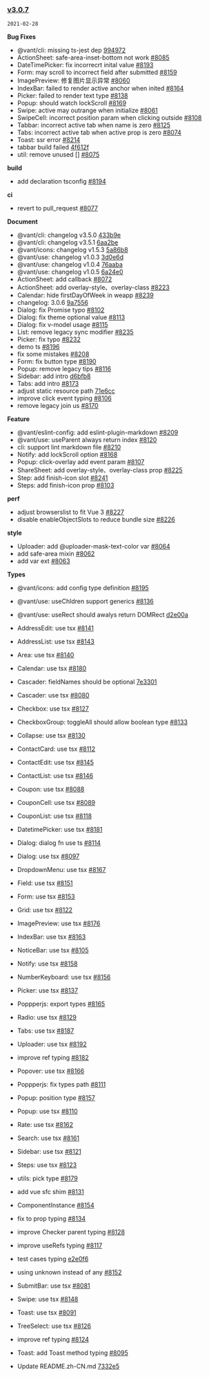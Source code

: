 ### [v3.0.7](https://github.com/youzan/vant/compare/v3.0.6...v3.0.7)

`2021-02-28`

**Bug Fixes**

- @vant/cli: missing ts-jest dep [994972](https://github.com/youzan/vant/commit/994972addb38f2dd989f8e13fc10cfddfd131f6d)
- ActionSheet: safe-area-inset-bottom not work [#8085](https://github.com/youzan/vant/issues/8085)
- DateTimePicker: fix incorrecrt inital value [#8193](https://github.com/youzan/vant/issues/8193)
- Form: may scroll to incorrect field after submitted [#8159](https://github.com/youzan/vant/issues/8159)
- ImagePreview: 修复图片显示异常 [#8060](https://github.com/youzan/vant/issues/8060)
- IndexBar: failed to render active anchor when inited [#8164](https://github.com/youzan/vant/issues/8164)
- Picker: failed to render text type [#8138](https://github.com/youzan/vant/issues/8138)
- Popup: should watch lockScroll [#8169](https://github.com/youzan/vant/issues/8169)
- Swipe: active may outrange when initialize [#8061](https://github.com/youzan/vant/issues/8061)
- SwipeCell: incorrect position param when clicking outside [#8108](https://github.com/youzan/vant/issues/8108)
- Tabbar: incorrect active tab when name is zero [#8125](https://github.com/youzan/vant/issues/8125)
- Tabs: incorrect active tab when active prop is zero [#8074](https://github.com/youzan/vant/issues/8074)
- Toast: ssr error [#8214](https://github.com/youzan/vant/issues/8214)
- tabbar build failed [4f612f](https://github.com/youzan/vant/commit/4f612f3f230027bab6f3aecf7d075f1e88b45760)
- util: remove unused [] [#8075](https://github.com/youzan/vant/issues/8075)

**build**

- add declaration tsconfig [#8194](https://github.com/youzan/vant/issues/8194)

**ci**

- revert to pull_request [#8077](https://github.com/youzan/vant/issues/8077)

**Document**

- @vant/cli: changelog v3.5.0 [433b9e](https://github.com/youzan/vant/commit/433b9e1bf7d39bd029b43d958961e5cb48af9045)
- @vant/cli: changelog v3.5.1 [6aa2be](https://github.com/youzan/vant/commit/6aa2beeda49e42a5ef5b9a580e2abc73cd454dac)
- @vant/icons: changelog v1.5.3 [5a86b8](https://github.com/youzan/vant/commit/5a86b8efb0c3d38aa81bbb8468b9d9cfe9836431)
- @vant/use: changelog v1.0.3 [3d0e6d](https://github.com/youzan/vant/commit/3d0e6d661ea3dc5f7a8b057b26466bb66624a7ba)
- @vant/use: changelog v1.0.4 [76aaba](https://github.com/youzan/vant/commit/76aaba808975bac5372dce9fe31b69c1a3f52901)
- @vant/use: changelog v1.0.5 [6a24e0](https://github.com/youzan/vant/commit/6a24e0d5eaf88e1c0cb1696294382bc56851a96f)
- ActionSheet: add callback [#8072](https://github.com/youzan/vant/issues/8072)
- ActionSheet: add overlay-style、overlay-class [#8223](https://github.com/youzan/vant/issues/8223)
- Calendar: hide firstDayOfWeek in weapp [#8239](https://github.com/youzan/vant/issues/8239)
- changelog: 3.0.6 [9a7556](https://github.com/youzan/vant/commit/9a7556cc30207b521465e05db106a64dbcc5fd8e)
- Dialog: fix Promise typo [#8102](https://github.com/youzan/vant/issues/8102)
- Dialog: fix theme optional value [#8113](https://github.com/youzan/vant/issues/8113)
- Dialog: fix v-model usage [#8115](https://github.com/youzan/vant/issues/8115)
- List: remove legacy sync modifier [#8235](https://github.com/youzan/vant/issues/8235)
- Picker: fix typo [#8232](https://github.com/youzan/vant/issues/8232)
- demo ts [#8196](https://github.com/youzan/vant/issues/8196)
- fix some mistakes [#8208](https://github.com/youzan/vant/issues/8208)
- Form: fix button type [#8190](https://github.com/youzan/vant/issues/8190)
- Popup: remove legacy tips [#8116](https://github.com/youzan/vant/issues/8116)
- Sidebar: add intro [d6bfb8](https://github.com/youzan/vant/commit/d6bfb8fadcf71f336cd376d0ed34a35835a3221d)
- Tabs: add intro [#8173](https://github.com/youzan/vant/issues/8173)
- adjust static resource path [71e6cc](https://github.com/youzan/vant/commit/71e6cce2394600fcd5a9fb1e84fef238c459c0cb)
- improve click event typing [#8106](https://github.com/youzan/vant/issues/8106)
- remove legacy join us [#8170](https://github.com/youzan/vant/issues/8170)

**Feature**

- @vant/eslint-config: add eslint-plugin-markdown [#8209](https://github.com/youzan/vant/issues/8209)
- @vant/use: useParent always return index [#8120](https://github.com/youzan/vant/issues/8120)
- cli: support lint markdown file [#8210](https://github.com/youzan/vant/issues/8210)
- Notify: add lockScroll option [#8168](https://github.com/youzan/vant/issues/8168)
- Popup: click-overlay add event param [#8107](https://github.com/youzan/vant/issues/8107)
- ShareSheet: add overlay-style、overlay-class prop [#8225](https://github.com/youzan/vant/issues/8225)
- Step: add finish-icon slot [#8241](https://github.com/youzan/vant/issues/8241)
- Steps: add finish-icon prop [#8103](https://github.com/youzan/vant/issues/8103)

**perf**

- adjust browserslist to fit Vue 3 [#8227](https://github.com/youzan/vant/issues/8227)
- disable enableObjectSlots to reduce bundle size [#8226](https://github.com/youzan/vant/issues/8226)

**style**

- Uploader: add @uploader-mask-text-color var [#8064](https://github.com/youzan/vant/issues/8064)
- add safe-area mixin [#8062](https://github.com/youzan/vant/issues/8062)
- add var ext [#8063](https://github.com/youzan/vant/issues/8063)

**Types**

- @vant/icons: add config type definition [#8195](https://github.com/youzan/vant/issues/8195)
- @vant/use: useChldren support generics [#8136](https://github.com/youzan/vant/issues/8136)
- @vant/use: useRect should awalys return DOMRect [d2e00a](https://github.com/youzan/vant/commit/d2e00ac275bb357f034e908dc0cf69cb1b2bcf32)
- AddressEdit: use tsx [#8141](https://github.com/youzan/vant/issues/8141)
- AddressList: use tsx [#8143](https://github.com/youzan/vant/issues/8143)
- Area: use tsx [#8140](https://github.com/youzan/vant/issues/8140)
- Calendar: use tsx [#8180](https://github.com/youzan/vant/issues/8180)
- Cascader: fieldNames should be optional [7e3301](https://github.com/youzan/vant/commit/7e330109b36e5c33b3d9f1239ac8abd099eef6cc)
- Cascader: use tsx [#8080](https://github.com/youzan/vant/issues/8080)
- Checkbox: use tsx [#8127](https://github.com/youzan/vant/issues/8127)
- CheckboxGroup: toggleAll should allow boolean type [#8133](https://github.com/youzan/vant/issues/8133)
- Collapse: use tsx [#8130](https://github.com/youzan/vant/issues/8130)
- ContactCard: use tsx [#8112](https://github.com/youzan/vant/issues/8112)
- ContactEdit: use tsx [#8145](https://github.com/youzan/vant/issues/8145)
- ContactList: use tsx [#8146](https://github.com/youzan/vant/issues/8146)
- Coupon: use tsx [#8088](https://github.com/youzan/vant/issues/8088)
- CouponCell: use tsx [#8089](https://github.com/youzan/vant/issues/8089)
- CouponList: use tsx [#8118](https://github.com/youzan/vant/issues/8118)
- DatetimePicker: use tsx [#8181](https://github.com/youzan/vant/issues/8181)
- Dialog: dialog fn use ts [#8114](https://github.com/youzan/vant/issues/8114)
- Dialog: use tsx [#8097](https://github.com/youzan/vant/issues/8097)
- DropdownMenu: use tsx [#8167](https://github.com/youzan/vant/issues/8167)
- Field: use tsx [#8151](https://github.com/youzan/vant/issues/8151)
- Form: use tsx [#8153](https://github.com/youzan/vant/issues/8153)
- Grid: use tsx [#8122](https://github.com/youzan/vant/issues/8122)
- ImagePreview: use tsx [#8176](https://github.com/youzan/vant/issues/8176)
- IndexBar: use tsx [#8163](https://github.com/youzan/vant/issues/8163)
- NoticeBar: use tsx [#8105](https://github.com/youzan/vant/issues/8105)
- Notify: use tsx [#8158](https://github.com/youzan/vant/issues/8158)
- NumberKeyboard: use tsx [#8156](https://github.com/youzan/vant/issues/8156)
- Picker: use tsx [#8137](https://github.com/youzan/vant/issues/8137)
- Poppperjs: export types [#8165](https://github.com/youzan/vant/issues/8165)
- Radio: use tsx [#8129](https://github.com/youzan/vant/issues/8129)
- Tabs: use tsx [#8187](https://github.com/youzan/vant/issues/8187)
- Uploader: use tsx [#8192](https://github.com/youzan/vant/issues/8192)
- improve ref typing [#8182](https://github.com/youzan/vant/issues/8182)
- Popover: use tsx [#8166](https://github.com/youzan/vant/issues/8166)
- Poppperjs: fix types path [#8111](https://github.com/youzan/vant/issues/8111)
- Popup: position type [#8157](https://github.com/youzan/vant/issues/8157)
- Popup: use tsx [#8110](https://github.com/youzan/vant/issues/8110)
- Rate: use tsx [#8162](https://github.com/youzan/vant/issues/8162)
- Search: use tsx [#8161](https://github.com/youzan/vant/issues/8161)
- Sidebar: use tsx [#8121](https://github.com/youzan/vant/issues/8121)
- Steps: use tsx [#8123](https://github.com/youzan/vant/issues/8123)
- utils: pick type [#8179](https://github.com/youzan/vant/issues/8179)
- add vue sfc shim [#8131](https://github.com/youzan/vant/issues/8131)
- ComponentInstance [#8154](https://github.com/youzan/vant/issues/8154)
- fix to prop typing [#8134](https://github.com/youzan/vant/issues/8134)
- improve Checker parent typing [#8128](https://github.com/youzan/vant/issues/8128)
- improve useRefs typing [#8117](https://github.com/youzan/vant/issues/8117)
- test cases typing [e2e0f6](https://github.com/youzan/vant/commit/e2e0f66fe6f1a38ccbc8d7d4cabc62981ae9b792)
- using unknown instead of any [#8152](https://github.com/youzan/vant/issues/8152)
- SubmitBar: use tsx [#8081](https://github.com/youzan/vant/issues/8081)
- Swipe: use tsx [#8148](https://github.com/youzan/vant/issues/8148)
- Toast: use tsx [#8091](https://github.com/youzan/vant/issues/8091)
- TreeSelect: use tsx [#8126](https://github.com/youzan/vant/issues/8126)
- improve ref typing [#8124](https://github.com/youzan/vant/issues/8124)
- Toast: add Toast method typing [#8095](https://github.com/youzan/vant/issues/8095)

- Update README.zh-CN.md [7332e5](https://github.com/youzan/vant/commit/7332e5201c13c861a83844c564e54149748bfe7f)
